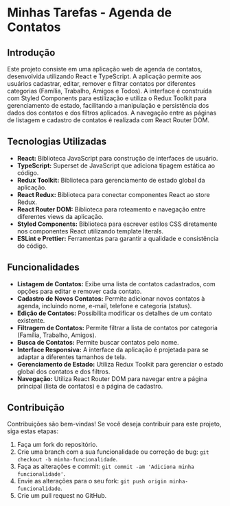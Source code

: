 # Minhas Tarefas - Agenda de Contatos

## Introdução

Este projeto consiste em uma aplicação web de agenda de contatos, desenvolvida utilizando React e TypeScript. A aplicação permite aos usuários cadastrar, editar, remover e filtrar contatos por diferentes categorias (Família, Trabalho, Amigos e Todos). A interface é construída com Styled Components para estilização e utiliza o Redux Toolkit para gerenciamento de estado, facilitando a manipulação e persistência dos dados dos contatos e dos filtros aplicados. A navegação entre as páginas de listagem e cadastro de contatos é realizada com React Router DOM.

## Tecnologias Utilizadas

* **React:** Biblioteca JavaScript para construção de interfaces de usuário.
* **TypeScript:** Superset de JavaScript que adiciona tipagem estática ao código.
* **Redux Toolkit:** Biblioteca para gerenciamento de estado global da aplicação.
* **React Redux:** Biblioteca para conectar componentes React ao store Redux.
* **React Router DOM:** Biblioteca para roteamento e navegação entre diferentes views da aplicação.
* **Styled Components:** Biblioteca para escrever estilos CSS diretamente nos componentes React utilizando template literals.
* **ESLint e Prettier:** Ferramentas para garantir a qualidade e consistência do código.

## Funcionalidades

* **Listagem de Contatos:** Exibe uma lista de contatos cadastrados, com opções para editar e remover cada contato.
* **Cadastro de Novos Contatos:** Permite adicionar novos contatos à agenda, incluindo nome, e-mail, telefone e categoria (status).
* **Edição de Contatos:** Possibilita modificar os detalhes de um contato existente.
* **Filtragem de Contatos:** Permite filtrar a lista de contatos por categoria (Família, Trabalho, Amigos).
* **Busca de Contatos:** Permite buscar contatos pelo nome.
* **Interface Responsiva:** A interface da aplicação é projetada para se adaptar a diferentes tamanhos de tela.
* **Gerenciamento de Estado:** Utiliza Redux Toolkit para gerenciar o estado global dos contatos e dos filtros.
* **Navegação:** Utiliza React Router DOM para navegar entre a página principal (lista de contatos) e a página de cadastro.

## Contribuição

Contribuições são bem-vindas! Se você deseja contribuir para este projeto, siga estas etapas:

1.  Faça um fork do repositório.
2.  Crie uma branch com a sua funcionalidade ou correção de bug: `git checkout -b minha-funcionalidade`.
3.  Faça as alterações e commit: `git commit -am 'Adiciona minha funcionalidade'`.
4.  Envie as alterações para o seu fork: `git push origin minha-funcionalidade`.
5.  Crie um pull request no GitHub.
